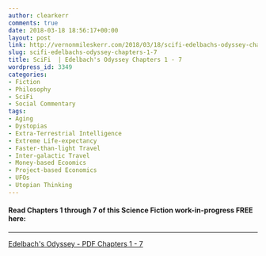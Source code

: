```yaml
---
author: clearkerr
comments: true
date: 2018-03-18 18:56:17+00:00
layout: post
link: http://vernonmileskerr.com/2018/03/18/scifi-edelbachs-odyssey-chapters-1-7/
slug: scifi-edelbachs-odyssey-chapters-1-7
title: SciFi  | Edelbach's Odyssey Chapters 1 - 7
wordpress_id: 3349
categories:
- Fiction
- Philosophy
- SciFi
- Social Commentary
tags:
- Aging
- Dystopias
- Extra-Terrestrial Intelligence
- Extreme Life-expectancy
- Faster-than-light Travel
- Inter-galactic Travel
- Money-based Ecoomics
- Project-based Economics
- UFOs
- Utopian Thinking
---
```


#### Read Chapters 1 through 7 of this Science Fiction work-in-progress FREE here:





* * *



[Edelbach's Odyssey - PDF Chapters 1 - 7](https://vernonmileskerr.files.wordpress.com/2018/03/edelbachs-odyssey-pdf-chapters-1-7.pdf)
